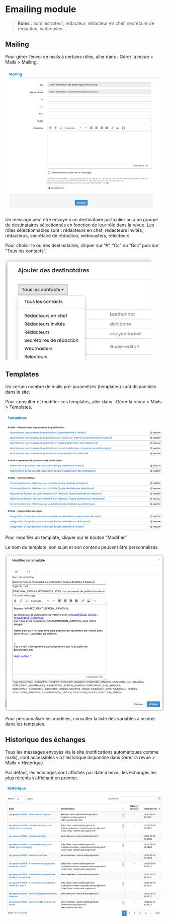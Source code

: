 # Emailing module
> **Rôles** : administrateur, rédacteur, rédacteur en chef, secrétaire de rédaction, webmaster

## Mailing
Pour gérer l’envoi de mails à certains rôles, aller dans : Gérer la revue > Mails > Mailing.

![Alt text](img/mailing-1.png "Mailing")

Un message peut être envoyé à un destinataire particulier ou à un groupe de destinataires sélectionnés en fonction de leur rôle dans la revue. Les rôles sélectionnables sont : rédacteurs en chef, rédacteurs invités, rédacteurs, secrétaire de rédaction, webmasters, relecteurs.

Pour choisir le ou des destinataires, cliquer sur “À”, “Cc” ou “Bcc” puis sur “Tous les contacts”.

![Alt text](img/mailing-2.png "Choix du ou des destinataires")

## Templates
Un certain nombre de mails pré-paramétrés (templates) sont disponibles dans le site.

Pour consulter et modifier ces templates, aller dans : Gérer la revue > Mails > Templates.

![Alt text](img/mailing-3.png "Liste des templates")

Pour modifier un template, cliquer sur le bouton “Modifier”.

Le nom du template, son sujet et son contenu peuvent être personnalisés.

![Alt text](img/mailing-4.png "Modifier un template")

Pour personnaliser les modèles, consulter la liste des variables à insérer dans les templates.

## Historique des échanges
Tous les messages envoyés via le site (notifications automatiques comme mails), sont accessibles via l’historique disponible dans Gérer la revue > Mails > Historique.

Par défaut, les échanges sont affichés par date d’envoi, les échanges les plus récents s’affichant en premier.

![Alt text](img/mailing-5.png "Historique")
